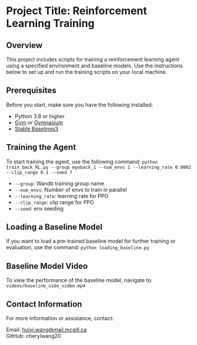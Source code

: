 # Project Title: Reinforcement Learning Training

## Overview
This project includes scripts for training a reinforcement learning agent using a specified environment and baseline models. Use the instructions below to set up and run the training scripts on your local machine.

## Prerequisites
Before you start, make sure you have the following installed:
- Python 3.8 or higher
- [Gym](https://github.com/openai/gym) or [Gymnasium](https://github.com/Farama-Foundation/Gymnasium)
- [Stable Baselines3](https://github.com/DLR-RM/stable-baselines3)

## Training the Agent
To start training the agent, use the following command:
`python train_back_RL.py --group myoback_1 --num_envs 1 --learning_rate 0.0002 --clip_range 0.1 --seed 7`
- `--group`: Wandb training group name
- `--num_envs`: Number of envs to train in parallel
- `--learning_rate`: learning rate for PPO
- `--clip_range`: clip range for PPO
- `--seed`: env seeding

## Loading a Baseline Model
If you want to load a pre-trained baseline model for further training or evaluation, use the command:
`python loading_baseline.py`

## Baseline Model Video
To view the performance of the baseline model, navigate to:
`videos/baseline_side_video.mp4`

## Contact Information
For more information or assistance, contact:  <br />

Email: huiyi.wang@mail.mcgill.ca <br />
GitHub: cherylwang20

